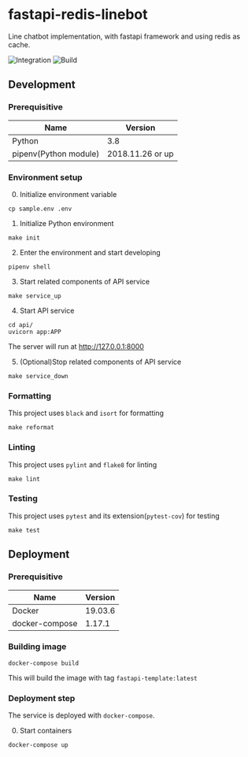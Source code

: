 # fastapi-redis-linebot
Line chatbot implementation, with fastapi framework and using redis as cache.

![Integration](https://github.com/DarkbordermanTemplate/fastapi-redis-linebot/workflows/Integration/badge.svg)
![Build](https://github.com/DarkbordermanTemplate/fastapi-redis-linebot/workflows/Build/badge.svg)

## Development

### Prerequisitive

| Name | Version |
| --- | --- |
| Python | 3.8 |
| pipenv(Python module) | 2018.11.26 or up |

### Environment setup

0. Initialize environment variable
```
cp sample.env .env
```

1. Initialize Python environment
```
make init
```

2. Enter the environment and start developing
```
pipenv shell
```

3. Start related components of API service
```
make service_up
```

4. Start API service
```
cd api/
uvicorn app:APP
```
The server will run at http://127.0.0.1:8000

5. (Optional)Stop related components of API service
```
make service_down
```

### Formatting

This project uses `black` and `isort` for formatting
```
make reformat
```

### Linting

This project uses `pylint` and `flake8` for linting
```
make lint
```

### Testing

This project uses `pytest` and its extension(`pytest-cov`) for testing
```
make test
```

## Deployment

### Prerequisitive

| Name | Version |
| --- | --- |
| Docker | 19.03.6 |
| docker-compose | 1.17.1 |

### Building image

```
docker-compose build
```
This will build the image with tag `fastapi-template:latest`

### Deployment step

The service is deployed with `docker-compose`.

0. Start containers
```
docker-compose up
```
